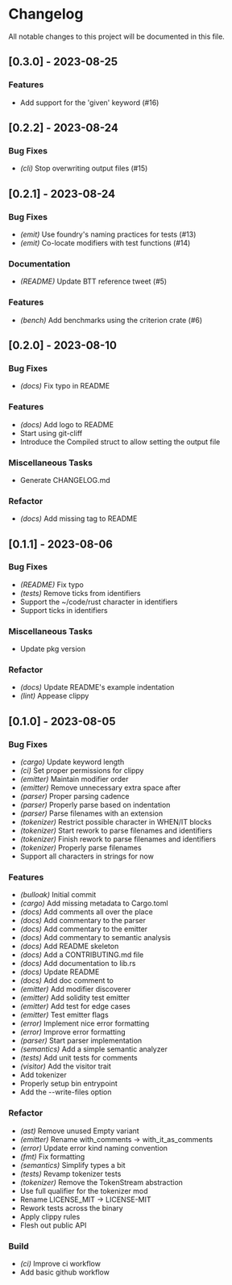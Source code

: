 # Changelog

All notable changes to this project will be documented in this file.

## [0.3.0] - 2023-08-25

### Features

- Add support for the 'given' keyword (#16)


## [0.2.2] - 2023-08-24

### Bug Fixes

- *(cli)* Stop overwriting output files (#15)


## [0.2.1] - 2023-08-24

### Bug Fixes

- *(emit)* Use foundry's naming practices for tests (#13)
- *(emit)* Co-locate modifiers with test functions (#14)


### Documentation

- *(README)* Update BTT reference tweet (#5)


### Features

- *(bench)* Add benchmarks using the criterion crate (#6)


## [0.2.0] - 2023-08-10

### Bug Fixes

- *(docs)* Fix typo in README


### Features

- *(docs)* Add logo to README
- Start using git-cliff
- Introduce the Compiled struct to allow setting the output file


### Miscellaneous Tasks

- Generate CHANGELOG.md


### Refactor

- *(docs)* Add missing tag to README


## [0.1.1] - 2023-08-06

### Bug Fixes

- *(README)* Fix typo
- *(tests)* Remove ticks from identifiers
- Support the ~/code/rust character in identifiers
- Support ticks in identifiers


### Miscellaneous Tasks

- Update pkg version


### Refactor

- *(docs)* Update README's example indentation
- *(lint)* Appease clippy


## [0.1.0] - 2023-08-05

### Bug Fixes

- *(cargo)* Update keyword length
- *(ci)* Set proper permissions for clippy
- *(emitter)* Maintain modifier order
- *(emitter)* Remove unnecessary extra space after
- *(parser)* Proper parsing cadence
- *(parser)* Properly parse based on indentation
- *(parser)* Parse filenames with an extension
- *(tokenizer)* Restrict possible character in WHEN/IT blocks
- *(tokenizer)* Start rework to parse filenames and identifiers
- *(tokenizer)* Finish rework to parse filenames and identifiers
- *(tokenizer)* Properly parse filenames
- Support all characters in strings for now


### Features

- *(bulloak)* Initial commit
- *(cargo)* Add missing metadata to Cargo.toml
- *(docs)* Add comments all over the place
- *(docs)* Add commentary to the parser
- *(docs)* Add commentary to the emitter
- *(docs)* Add commentary to semantic analysis
- *(docs)* Add README skeleton
- *(docs)* Add a CONTRIBUTING.md file
- *(docs)* Add documentation to lib.rs
- *(docs)* Update README
- *(docs)* Add doc comment to
- *(emitter)* Add modifier discoverer
- *(emitter)* Add solidity test emitter
- *(emitter)* Add test for edge cases
- *(emitter)* Test emitter flags
- *(error)* Implement nice error formatting
- *(error)* Improve error formatting
- *(parser)* Start parser implementation
- *(semantics)* Add a simple semantic analyzer
- *(tests)* Add unit tests for comments
- *(visitor)* Add the visitor trait
- Add tokenizer
- Properly setup bin entrypoint
- Add the --write-files option


### Refactor

- *(ast)* Remove unused Empty variant
- *(emitter)* Rename with_comments -> with_it_as_comments
- *(error)* Update error kind naming convention
- *(fmt)* Fix formatting
- *(semantics)* Simplify types a bit
- *(tests)* Revamp tokenizer tests
- *(tokenizer)* Remove the TokenStream abstraction
- Use full qualifier for the tokenizer mod
- Rename LICENSE_MIT -> LICENSE-MIT
- Rework tests across the binary
- Apply clippy rules
- Flesh out public API


### Build

- *(ci)* Improve ci workflow
- Add basic github workflow



